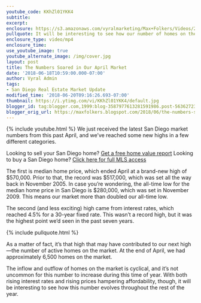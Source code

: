 ```yaml
---
youtube_code: KKhZl01YKK4
subtitle:
excerpt:
enclosure: https://s3.amazonaws.com/vyralmarketing/Max+Folkers/Videos/2018/We+Have+Some+Exciting+Numbers+In+The+Market+-+San+Diego+Real+Estate+Agent.mp4
pullquote: It will be interesting to see how our number of homes on the market evolves throughout the rest of the year.
enclosure_type: video/mp4
enclosure_time:
use_youtube_image: true
youtube_alternate_image: /img/cover.jpg
layout: post
title: The Numbers Soared in Our April Market
date: '2018-06-18T10:59:00.000-07:00'
author: Vyral Admin
tags:
- San Diego Real Estate Market Update
modified_time: '2018-06-20T09:16:26.693-07:00'
thumbnail: https://i.ytimg.com/vi/KKhZl01YKK4/default.jpg
blogger_id: tag:blogger.com,1999:blog-3587977613281591986.post-5636272362165496896
blogger_orig_url: https://maxfolkers.blogspot.com/2018/06/the-numbers-soared-in-our-april-market.html
---
```

{% include youtube.html %}
We just received the latest San Diego market numbers from this past April, and we’ve reached some new highs in a few different categories.

<div class="post-cta">
Looking to sell your San Diego home? <a href="http://www.sandiegocityhomevalues.com/" target="_blank">Get a free home value report</a>
Looking to buy a San Diego home? <a href="http://maxfolkers.com/" target="_blank">Click here for full MLS access</a>
</div>

The first is median home price, which ended April at a brand-new high of $570,000. Prior to that, the record was $517,000, which was set all the way back in November 2005. In case you’re wondering, the all-time low for the median home price in San Diego is $280,000, which was set in November 2009. This means our market more than doubled our all-time low.

The second (and less exciting) high came from interest rates, which reached 4.5% for a 30-year fixed rate. This wasn’t a record high, but it was the highest point we’d seen in the past seven years.

{% include pullquote.html %}

As a matter of fact, it’s that high that may have contributed to our next high—the number of active homes on the market. At the end of April, we had approximately 6,500 homes on the market.

The inflow and outflow of homes on the market is cyclical, and it’s not uncommon for this number to increase during this time of year. With both rising interest rates and rising prices hampering affordability, though, it will be interesting to see how this number evolves throughout the rest of the year.

